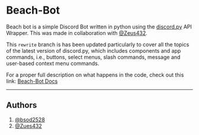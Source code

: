 # Beach-Bot

Beach bot is a simple Discord Bot written in python using the [discord.py](https://github.com/Rapptz/discord.py) API Wrapper. This was made in collaboration with [@Zeus432](http://github.com/Zeus432).

This `rewrite` branch is has been updated particularly to cover all the topics of the latest version of discord.py, which includes components and app commands, i.e., buttons, select menus, slash commands, message and user-based context menu commands.

For a proper full description on what happens in the code, check out this link: [Beach-Bot Docs](https://bsod2528.me/pages/projects/beachbot)

---

## Authors
1. [@bsod2528](https://www.github.com/bsod2528)
2. [@Zues432](http://github.com/Zeus432)